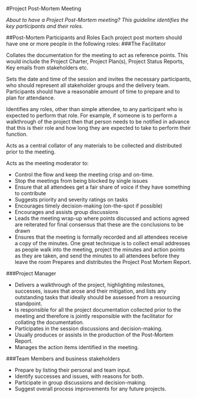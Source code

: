 #Project Post-Mortem Meeting*About to have a Project Post-Mortem meeting? This guideline identifies the key participants and their roles.*
##Post-Mortem Participants and RolesEach project post mortem should have one or more people in the following roles:###The FacilitatorCollates the documentation for the meeting to act as reference points. This would include the Project Charter, Project Plan(s), Project Status Reports, Key emails from stakeholders etc.Sets the date and time of the session and invites the necessary participants, who should represent all stakeholder groups and the delivery team. Participants should have a reasonable amount of time to prepare and to plan for attendance.Identifies any roles, other than simple attendee, to any participant who is expected to perform that role. For example, if someone is to perform a walkthrough of the project then that person needs to be notified in advance that this is their role and how long they are expected to take to perform their function.Acts as a central collator of any materials to be collected and distributed prior to the meeting.Acts as the meeting moderator to: 
- Control the flow and keep the meeting crisp and on-time.- Stop the meetings from being blocked by single issues- Ensure that all attendees get a fair share of voice if they have something to contribute- Suggests priority and severity ratings on tasks- Encourages timely decision-making (on-the-spot if possible)- Encourages and assists group discussions - Leads the meeting wrap-up where points discussed and actions agreed are reiterated for final consensus that these are the conclusions to be drawn- Ensures that the meeting is formally recorded and all attendees receive a copy of the minutes. One great technique is to collect email addresses as people walk into the meeting, project the minutes and action points as they are taken, and send the minutes to all attendees before they leave the roomPrepares and distributes the Project Post Mortem Report.
###Project Manager
- Delivers a walkthrough of the project, highlighting milestones, successes, issues that arose and their mitigation, and lists any outstanding tasks that ideally should be assessed from a resourcing standpoint.- Is responsible for all the project documentation collected prior to the meeting and therefore is jointly responsible with the facilitator for collating the documentation.- Participates in the session discussions and decision-making.- Usually produces or assists in the production of the Post-Mortem Report.- Manages the action items identified in the meeting.
###Team Members and business stakeholders- Prepare by listing their personal and team input.- Identify successes and issues, with reasons for both.- Participate in group discussions and decision-making.- Suggest overall process improvements for any future projects.